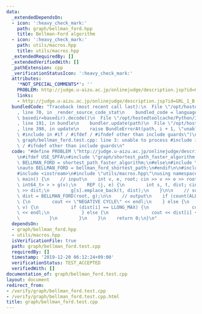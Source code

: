 ```yaml
---
data:
  _extendedDependsOn:
  - icon: ':heavy_check_mark:'
    path: graph/bellman_ford.hpp
    title: Bellman-Ford algorithm
  - icon: ':heavy_check_mark:'
    path: utils/macros.hpp
    title: utils/macros.hpp
  _extendedRequiredBy: []
  _extendedVerifiedWith: []
  _pathExtension: cpp
  _verificationStatusIcon: ':heavy_check_mark:'
  attributes:
    '*NOT_SPECIAL_COMMENTS*': ''
    PROBLEM: http://judge.u-aizu.ac.jp/onlinejudge/description.jsp?id=GRL_1_B
    links:
    - http://judge.u-aizu.ac.jp/onlinejudge/description.jsp?id=GRL_1_B
  bundledCode: "Traceback (most recent call last):\n  File \"/opt/hostedtoolcache/Python/3.8.5/x64/lib/python3.8/site-packages/onlinejudge_verify/documentation/build.py\"\
    , line 70, in _render_source_code_stat\n    bundled_code = language.bundle(stat.path,\
    \ basedir=basedir).decode()\n  File \"/opt/hostedtoolcache/Python/3.8.5/x64/lib/python3.8/site-packages/onlinejudge_verify/languages/cplusplus.py\"\
    , line 191, in bundle\n    bundler.update(path)\n  File \"/opt/hostedtoolcache/Python/3.8.5/x64/lib/python3.8/site-packages/onlinejudge_verify/languages/cplusplus_bundle.py\"\
    , line 398, in update\n    raise BundleErrorAt(path, i + 1, \"unable to process\
    \ #include in #if / #ifdef / #ifndef other than include guards\")\nonlinejudge_verify.languages.cplusplus_bundle.BundleErrorAt:\
    \ graph/bellman_ford.test.cpp: line 3: unable to process #include in #if / #ifdef\
    \ / #ifndef other than include guards\n"
  code: "#define PROBLEM \"http://judge.u-aizu.ac.jp/onlinejudge/description.jsp?id=GRL_1_B\"\
    \n#ifdef USE_SPFA\n#include \"graph/shortest_path_faster_algorithm.hpp\"\nauto\
    \ BELLMAN_FORD = shortest_path_faster_algorithm;\n#else\n#include \"graph/bellman_ford.hpp\"\
    \nauto BELLMAN_FORD = bellman_ford_shortest_path;\n#endif\n\n#include <algorithm>\n\
    #include <iostream>\n#include \"utils/macros.hpp\"\nusing namespace std;\n\nint\
    \ main() {\n    // input\n    int v, e, root; cin >> v >> e >> root;\n    vector<vector<pair<int,\
    \ int64_t> > > g(v);\n    REP (j, e) {\n        int s, t, dist; cin >> s >> t\
    \ >> dist;\n        g[s].emplace_back(t, dist);\n    }\n\n    // solve\n    auto\
    \ dist = BELLMAN_FORD(root, g);\n\n    // output\n    if (count(ALL(dist), LLONG_MIN))\
    \ {\n        cout << \"NEGATIVE CYCLE\" << endl;\n    } else {\n        REP (i,\
    \ v) {\n            if (dist[i] == LLONG_MAX) {\n                cout << \"INF\"\
    \ << endl;\n            } else {\n                cout << dist[i] << endl;\n \
    \           }\n        }\n    }\n    return 0;\n}\n"
  dependsOn:
  - graph/bellman_ford.hpp
  - utils/macros.hpp
  isVerificationFile: true
  path: graph/bellman_ford.test.cpp
  requiredBy: []
  timestamp: '2019-12-20 06:12:24+09:00'
  verificationStatus: TEST_ACCEPTED
  verifiedWith: []
documentation_of: graph/bellman_ford.test.cpp
layout: document
redirect_from:
- /verify/graph/bellman_ford.test.cpp
- /verify/graph/bellman_ford.test.cpp.html
title: graph/bellman_ford.test.cpp
---
```

